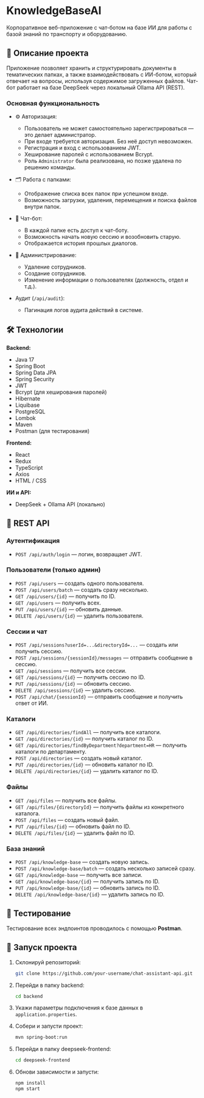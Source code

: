 # KnowledgeBaseAI

Корпоративное веб-приложение с чат-ботом на базе ИИ для работы с базой знаний по транспорту и оборудованию.

## 🧠 Описание проекта

Приложение позволяет хранить и структурировать документы в тематических папках, а также взаимодействовать с ИИ-ботом, который отвечает на вопросы, используя содержимое загруженных файлов. Чат-бот работает на базе DeepSeek через локальный Ollama API (REST).

### Основная функциональность

- ⚙️ Авторизация:
  - Пользователь не может самостоятельно зарегистрироваться — это делает администратор.
  - При входе требуется авторизация. Без неё доступ невозможен.
  - Регистрация и вход с использованием JWT.
  - Хеширование паролей с использованием Bcrypt.
  - Роль `Administrator` была реализована, но позже удалена по решению команды.

- 🗂️ Работа с папками:
  - Отображение списка всех папок при успешном входе.
  - Возможность загрузки, удаления, перемещения и поиска файлов внутри папок.

- 💬 Чат-бот:
  - В каждой папке есть доступ к чат-боту.
  - Возможность начать новую сессию и возобновить старую.
  - Отображается история прошлых диалогов.

- 👤 Администрирование:
  - Удаление сотрудников.
  - Создание сотрудников.
  - Изменение информации о пользователях (должность, отдел и т.д.).   
    
- Аудит (`/api/audit`):
  - Пагинация логов аудита действий в системе.

## 🛠️ Технологии

**Backend:**
- Java 17
- Spring Boot
- Spring Data JPA
- Spring Security
- JWT
- Bcrypt (для хеширования паролей)
- Hibernate
- Liquibase
- PostgreSQL
- Lombok
- Maven
- Postman (для тестирования)

**Frontend:**
- React
- Redux
- TypeScript
- Axios
- HTML / CSS

**ИИ и API:**
- DeepSeek + Ollama API (локально)

## 📡 REST API

### Аутентификация
- `POST /api/auth/login` — логин, возвращает JWT.

### Пользователи (только админ)
- `POST /api/users` — создать одного пользователя.
- `POST /api/users/batch` — создать сразу несколько.
- `GET /api/users/{id}` — получить по ID.
- `GET /api/users` — получить всех.
- `PUT /api/users/{id}` — обновить данные.
- `DELETE /api/users/{id}` — удалить пользователя.

### Сессии и чат
- `POST /api/sessions?userId=...&directoryId=...` — создать или получить сессию.
- `POST /api/sessions/{sessionId}/messages` — отправить сообщение в сессию.
- `GET /api/sessions` — получить все сессии.
- `GET /api/sessions/{id}` — получить сессию по ID.
- `PUT /api/sessions/{id}` — обновить сессию.
- `DELETE /api/sessions/{id}` — удалить сессию.
- `POST /api/chat/{sessionId}` — отправить сообщение и получить ответ от ИИ.

### Каталоги
- `GET /api/directories/findAll` — получить все каталоги.
- `GET /api/directories/{id}` — получить каталог по ID.
- `GET /api/directories/findByDepartment?department=HR` — получить каталоги по департаменту.
- `POST /api/directories` — создать новый каталог.
- `PUT /api/directories/{id}` — обновить каталог по ID.
- `DELETE /api/directories/{id}` — удалить каталог по ID.

### Файлы
- `GET /api/files` — получить все файлы.
- `GET /api/files/{directoryId}` — получить файлы из конкретного каталога.
- `POST /api/files` — создать новый файл.
- `PUT /api/files/{id}` — обновить файл по ID.
- `DELETE /api/files/{id}` — удалить файл по ID.

### База знаний
- `POST /api/knowledge-base` — создать новую запись.
- `POST /api/knowledge-base/batch` — создать несколько записей сразу.
- `GET /api/knowledge-base` — получить все записи.
- `GET /api/knowledge-base/{id}` — получить запись по ID.
- `PUT /api/knowledge-base/{id}` — обновить запись по ID.
- `DELETE /api/knowledge-base/{id}` — удалить запись по ID.

## 🧪 Тестирование

Тестирование всех эндпоинтов проводилось с помощью **Postman**.


## 🚀 Запуск проекта

1. Склонируй репозиторий:
    ```bash
    git clone https://github.com/your-username/chat-assistant-api.git
    ```
2. Перейди в папку backend:
   ```bash
   cd backend
   ```
3. Укажи параметры подключения к базе данных в `application.properties`.

4. Собери и запусти проект:
    ```bash
    mvn spring-boot:run
    ```
5. Перейди в папку deepseek-frontend:
   ```bash
   cd deepseek-frontend
   ```
6. Обнови зависимости и запусти:
   ```bash
   npm install
   npm start
   ```

